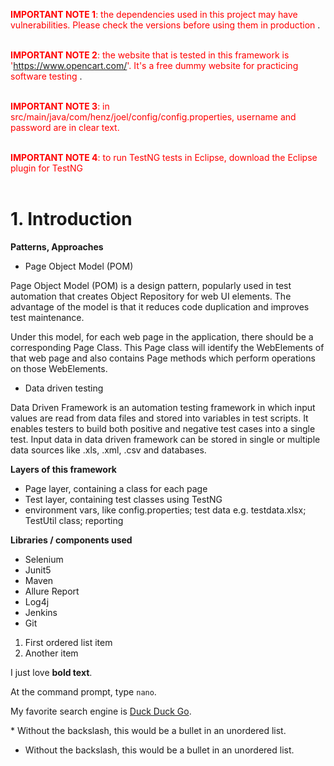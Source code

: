 <span style="color:red"><b>IMPORTANT NOTE 1</b>: the dependencies used in this project may have vulnerabilities. Please check the versions before using them in production
</span>.<br><br>

<span style="color:red"><b>IMPORTANT NOTE 2</b>: the website that is tested in this framework is 'https://www.opencart.com/'. It's a free dummy website for practicing software testing
</span>.<br><br>

<span style="color:red"><b>IMPORTANT NOTE 3</b>: in src/main/java/com/henz/joel/config/config.properties, username and password are in clear text.
</span><br><br>

<span style="color:red"><b>IMPORTANT NOTE 4</b>: to run TestNG tests in Eclipse, download the Eclipse plugin for TestNG
</span><br><br>

# 1. Introduction

**Patterns, Approaches**

- Page Object Model (POM)

 Page Object Model (POM) is a design pattern, popularly used in test automation that creates Object Repository for web UI elements. The advantage of the model is that it reduces code duplication and improves test maintenance.

Under this model, for each web page in the application, there should be a corresponding Page Class. This Page class will identify the WebElements of that web page and also contains Page methods which perform operations on those WebElements.

- Data driven testing

Data Driven Framework is an automation testing framework in which input values are read from data files and stored into variables in test scripts. It enables testers to build both positive and negative test cases into a single test. Input data in data driven framework can be stored in single or multiple data sources like .xls, .xml, .csv and databases.

**Layers of this framework**

- Page layer, containing a class for each page
- Test layer, containing test classes using TestNG
- environment vars, like config.properties; test data e.g. testdata.xlsx; TestUtil class; reporting

**Libraries / components used**

- Selenium
- Junit5
- Maven
- Allure Report
- Log4j
- Jenkins
- Git



1. First ordered list item
2. Another item


I just love **bold text**.

At the command prompt, type `nano`.

My favorite search engine is [Duck Duck Go](https://duckduckgo.com).

\* Without the backslash, this would be a bullet in an unordered list.

* Without the backslash, this would be a bullet in an unordered list.